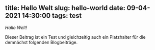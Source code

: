 title: Hello Welt
slug: hello-world
date: 09-04-2021 14:30:00
tags: test
---

_Hallo Welt!_

Dieser Beitrag ist ein Test und gleichzeitig auch ein Platzhalter für die demnächst folgenden Blogbeiträge.

